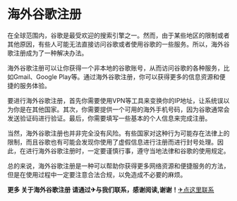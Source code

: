 # 海外谷歌注册

在全球范围内，谷歌是最受欢迎的搜索引擎之一。然而，由于某些地区的限制或者其他原因，有些人可能无法直接访问谷歌或者使用谷歌的一些服务。所以，海外谷歌注册成为了一种解决办法。

海外谷歌注册可以让你获得一个非本地的谷歌账号，从而访问谷歌的各种服务，比如Gmail、Google Play等。通过海外谷歌注册，你可以获得更多的信息资源和便捷的服务体验。

要进行海外谷歌注册，首先你需要使用VPN等工具来变换你的IP地址，让系统误以为你是在其他国家。其次，你需要提供一个可用的海外手机号码，因为谷歌通常会发送验证码进行验证。最后，你需要填写一些基本的个人信息来完成注册。

当然，海外谷歌注册也并非完全没有风险。有些国家对这种行为可能存在法律上的限制，而且谷歌也有可能会发现你使用了虚假信息进行注册而进行封号处理。因此，在进行海外谷歌注册时，一定要谨慎行事，遵守当地法律和谷歌的使用规定。

总的来说，海外谷歌注册是一种可以帮助你获得更多网络资源和便捷服务的方法，但是在使用过程中一定要注意合法合规，以免造成不必要的麻烦。

**更多 关于海外谷歌注册 请通过✈与我们联系，感谢阅读,谢谢！**[✈点这里联系](https://ss.k02.cc)